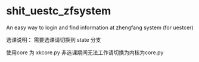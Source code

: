 shit_uestc_zfsystem
===================

An easy way to login and find information at zhengfang system (for uestcer)





选课说明：
需要选课请切换到 state  分支



使用core 为 xkcore.py
非选课期间无法工作请切换为内核为core.py

